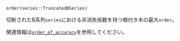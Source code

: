 ```
order(series::TruncatedBSeries)
```

切断されたB系列`series`における非消失係数を持つ根付き木の最大`order`。

関連情報は[`order_of_accuracy`](@ref)を参照してください。
